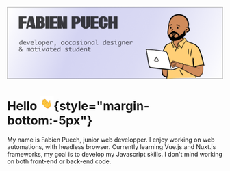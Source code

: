 ![Banner of my github profile](https://github.com/fafa-a/fafa-a/blob/main/assets/github-banner.webp "Picture of my github profile")

<!-- # Hello <img src="https://github.com/fafa-a/fafa-a/blob/main/assets/waving-hand.gif" alt="waving hand emoji" title="waving hand emoji" style="position:relative;bottom:-5px;"  /> -->

# Hello ![emoji waving hand](https://github.com/fafa-a/fafa-a/blob/main/assets/waving-hand.gif){style="margin-bottom:-5px"}

My name is Fabien Puech, junior web developper. I enjoy working on web automations, with headless browser. Currently learning Vue.js and Nuxt.js frameworks, my goal is to develop my Javascript skills. I don't mind working on both front-end or back-end code.
